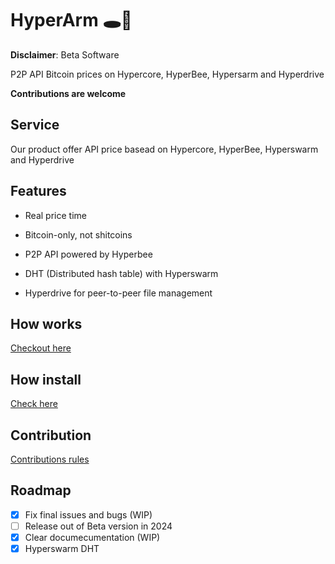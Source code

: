 # HyperArm 🕳️🥊

**Disclaimer**: Beta Software

 P2P API Bitcoin prices on Hypercore, HyperBee, Hypersarm and Hyperdrive

**Contributions are welcome**
 
## Service

Our product offer API price basead on Hypercore, HyperBee, Hyperswarm and Hyperdrive

## Features

- Real price time

- Bitcoin-only, not shitcoins

- P2P API powered by Hyperbee

- DHT (Distributed hash table) with Hyperswarm

- Hyperdrive for peer-to-peer file management

## How works

[Checkout here](https://github.com/AreaLayer/HyperArm/blob/main/src/hyperarm_logo_readme.png)

## How install

[Check here](https://github.com/AreaLayer/HyperArm/blob/main/docs/run.md)

## Contribution

[Contributions rules](https://github.com/AreaLayer/HyperArm/blob/main/CONTRIBUTING.md)

## Roadmap

- [x] Fix final issues and bugs (WIP)
- [ ] Release out of Beta version in 2024
- [x] Clear documecumentation (WIP)
- [x] Hyperswarm DHT 
